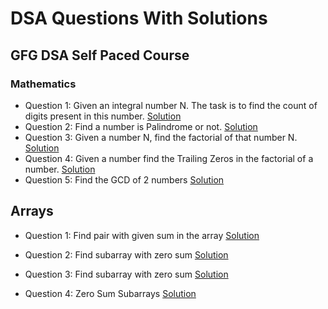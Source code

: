 # DSA Questions With Solutions

## GFG DSA Self Paced Course
### Mathematics

* Question 1: Given an integral number N. The task is to find the count of digits present in this number.
[Solution](src/gfgCourse/CountNumberOfDigits.java)
* Question 2: Find a number is Palindrome or not.
[Solution](src/gfgCourse/Palindrome.java)
* Question 3: Given a number N, find the factorial of that number N.
[Solution](src/gfgCourse/Factorial.java)
* Question 4: Given a number find the Trailing Zeros in the factorial of a number.
[Solution](src/gfgCourse/TrailingZeroes.java)
* Question 5: Find the GCD of 2 numbers
[Solution](src/gfgCourse/GcdOfNumber.java)

## Arrays

* Question 1: Find pair with given sum in the array
[Solution](src/dataStructure800/GetPairCount_1.java)

* Question 2: Find subarray with zero sum
[Solution](src/dataStructure800/SubArrayWithZeroSum_2.java)

* Question 3: Find subarray with zero sum
[Solution](src/dataStructure800/SubArrayZeroSum_3.java)
* Question 4: Zero Sum Subarrays
[Solution](src/dataStructure800/CountSubArrays_4.java)